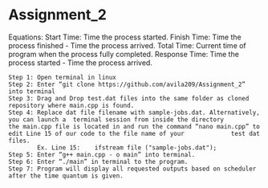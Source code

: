 # Assignment_2

Equations:
	Start Time: Time the process started.
	Finish Time: Time the process finished - Time the process arrived.
	Total Time: Current time of program when the process fully completed.
	Response Time: Time the process started - Time the process arrived.

	Step 1: Open terminal in linux
	Step 2: Enter “git clone https://github.com/avila209/Assignment_2” into terminal
  	Step 3: Drag and Drop test.dat files into the same folder as cloned repository where main.cpp is found.
  	Step 4: Replace dat file filename with sample-jobs.dat. Alternatively, you can launch a  terminal session from inside the directory 		    the main.cpp file is located in and run the command “nano main.cpp” to edit Line 15 of our code to the file name of your 		     test dat files.
	        Ex. Line 15:	ifstream file ("sample-jobs.dat");
	Step 5: Enter “g++ main.cpp - o main” into terminal.
	Step 6: Enter “./main” in terminal to the program.
  	Step 7: Program will display all requested outputs based on scheduler after the time quantum is given.
